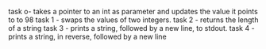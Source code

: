 task o- takes a pointer to an int as parameter and updates the value it points to to 98
task 1 -  swaps the values of two integers.
task 2 - returns the length of a string
task 3 - prints a string, followed by a new line, to stdout.
task 4 - prints a string, in reverse, followed by a new line
